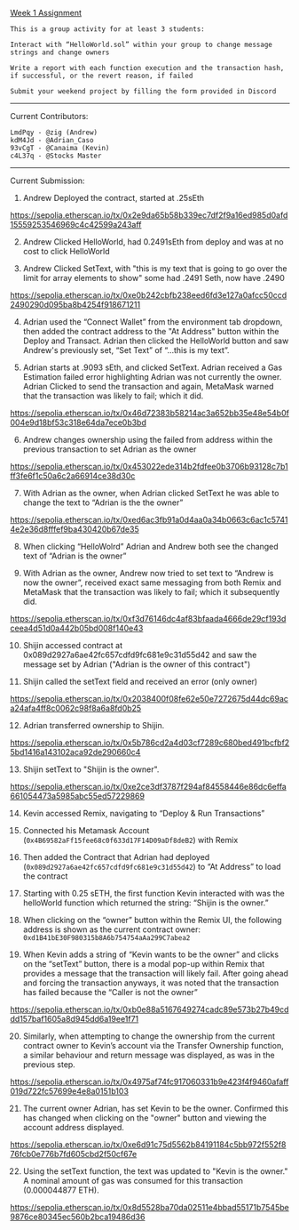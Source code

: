 [Week 1 Assignment](https://github.com/alarson8/EncodeClub-Solidity-Bootcamp-GroupAssignments.git)

```    
This is a group activity for at least 3 students:

Interact with “HelloWorld.sol” within your group to change message strings and change owners

Write a report with each function execution and the transaction hash, if successful, or the revert reason, if failed
    
Submit your weekend project by filling the form provided in Discord
```

---------------
Current Contributors:   
```
LmdPqy - @zig (Andrew)
kdM4Jd - @Adrian_Caso
93vCgT - @Canaima (Kevin)
c4L37q - @Stocks Master 
```
---------------
Current Submission:
1.	Andrew Deployed the contract, started at .25sEth

https://sepolia.etherscan.io/tx/0x2e9da65b58b339ec7df2f9a16ed985d0afd15559253546969c4c42599a243aff


2.	Andrew Clicked HelloWorld, had 0.2491sEth from deploy and was at no cost to click HelloWorld

3.	Andrew Clicked SetText, with "this is my text that is going to go over the limit for array elements to show" some had .2491 Seth, now have .2490

https://sepolia.etherscan.io/tx/0xe0b242cbfb238eed6fd3e127a0afcc50ccd2490290d095ba8b4254f918671211

4.	Adrian used the “Connect Wallet” from the environment tab dropdown, then added the contract address to the "At Address" button within the Deploy and Transact. Adrian then clicked the HelloWorld button and saw Andrew's previously set, “Set Text” of “…this is my text”.

5.	Adrian starts at .9093 sEth, and clicked SetText. Adrian received a Gas Estimation failed error highlighting Adrian was not currently the owner. Adrian Clicked to send the transaction and again, MetaMask warned that the transaction was likely to fail; which it did. 

https://sepolia.etherscan.io/tx/0x46d72383b58214ac3a652bb35e48e54b0f004e9d18bf53c318e64da7ece0b3bd

6.	Andrew changes ownership using the failed from address within the previous transaction to set Adrian as the owner

https://sepolia.etherscan.io/tx/0x453022ede314b2fdfee0b3706b93128c7b1ff3fe6f1c50a6c2a66914ce38d30c

7.	 With Adrian as the owner, when Adrian clicked SetText he was able to change the text to “Adrian is the the owner”

https://sepolia.etherscan.io/tx/0xed6ac3fb91a0d4aa0a34b0663c6ac1c57414e2e36d8fffef9ba430420b67de35


8.	When clicking “HelloWolrd” Adrian and Andrew both see the changed text of “Adrian is the owner”

9.	With Adrian as the owner, Andrew now tried to set text to “Andrew is now the owner”, received exact same messaging from both Remix and MetaMask that the transaction was likely to fail; which it subsequently did.

https://sepolia.etherscan.io/tx/0xf3d76146dc4af83bfaada4666de29cf193dceea4d51d0a442b05bd008f140e43


10. Shijin accessed contract at 0x089d2927a6ae42fc657cdfd9fc681e9c31d55d42 and saw the message set by Adrian ("Adrian is the owner of this contract")

11. Shijin called the setText field and received an error (only owner) 

https://sepolia.etherscan.io/tx/0x2038400f08fe62e50e7272675d44dc69aca24afa4ff8c0062c98f8a6a8fd0b25

12. Adrian transferred ownership to Shijin. 

https://sepolia.etherscan.io/tx/0x5b786cd2a4d03cf7289c680bed491bcfbf25bd1416a143102aca92de290660c4

13. Shijin setText to "Shijin is the owner". 

https://sepolia.etherscan.io/tx/0xe2ce3df3787f294af84558446e86dc6effa661054473a5985abc55ed57229869


14. Kevin accessed Remix, navigating to “Deploy & Run Transactions”
    
15. Connected his Metamask Account (`0x4B69582aFf15fee68c0f633d17F14D09aDf8deB2`) with Remix
    
16. Then added the Contract that Adrian had deployed (`0x089d2927a6ae42fc657cdfd9fc681e9c31d55d42`) to “At Address” to load the contract
    
17. Starting with 0.25 sETH, the first function Kevin interacted with was the helloWorld function which returned the string: “Shijin is the owner.”
    
18. When clicking on the “owner” button within the Remix UI, the following address is shown as the current contract owner: `0xd1B41bE30F980315b8A6b754754aAa299C7abea2`
    
19. When Kevin adds a string of “Kevin wants to be the owner” and clicks on the “setText” button, there is a modal pop-up within Remix that provides a message that the transaction will likely fail. After going ahead and forcing the transaction anyways, it was noted that the transaction has failed because the “Caller is not the owner” 

https://sepolia.etherscan.io/tx/0xb0e88a5167649274cadc89e573b27b49cddd157baf1605a8d945dd6a19ee1f71

20. Similarly, when attempting to change the ownership from the current contract owner to Kevin’s account via the Transfer Ownership function, a similar behaviour and return message was displayed, as was in the previous step. 
  
https://sepolia.etherscan.io/tx/0x4975af74fc917060331b9e423f4f9460afaff019d722fc57699e4e8a0151b103

21. The current owner Adrian, has set Kevin to be the owner. Confirmed this has changed when clicking on the "owner" button and viewing the account address displayed.  

https://sepolia.etherscan.io/tx/0xe6d91c75d5562b84191184c5bb972f552f876fcb0e776b7fd605cbd2f50cf67e

22. Using the setText function, the text was updated to "Kevin is the owner." A nominal amount of gas was consumed for this transaction (0.000044877 ETH). 

https://sepolia.etherscan.io/tx/0x8d5528ba70da02511e4bbad55171b7545be9876ce80345ec560b2bca19486d36
  
